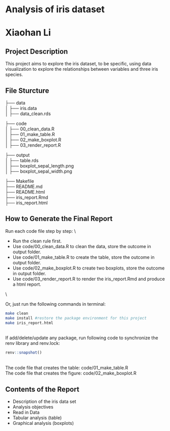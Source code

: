 # Analysis of iris dataset
# Xiaohan Li

## Project Description

This project aims to explore the iris dataset, to be specific, 
using data visualization to explore the relationships between variables and three iris species.


## File Sturcture

├── data \
│ ├── iris.data \
│ ├── data_clean.rds

├── code \
│ ├── 00_clean_data.R \
│ ├── 01_make_table.R \
│ ├── 02_make_boxplot.R \
│ ├── 03_render_report.R

├── output \
│ ├── table.rds \
│ ├── boxplot_sepal_length.png \
│ ├── boxplot_sepal_width.png

├── Makefile \
├── README.md \
├── README.html \
├── iris_report.Rmd \
├── iris_report.html


## How to Generate the Final Report
Run each code file step by step: \

 - Run the clean rule first.
 - Use code/00_clean_data.R to clean the data, store the outcome in output folder.
 - Use code/01_make_table.R to create the table, store the outcome in output folder.
 - Use code/02_make_boxplot.R to create two boxplots, store the outcome in output folder.
 - Use code/03_render_report.R to render the iris_report.Rmd and produce a html report.

\

Or, just run the following commands in terminal:
```bash
make clean
make install #restore the package environment for this project
make iris_report.html
```

\
If add/delete/update any package, run following code to synchronize the renv library and renv.lock:
```r
renv::snapshot()
```

\
The code file that creates the table: code/01_make_table.R \
The code file that creates the figure: code/02_make_boxplot.R

## Contents of the Report
 - Description of the iris data set
 - Analysis objectives
 - Read in Data
 - Tabular analysis (table)
 - Graphical analysis (boxplots)

